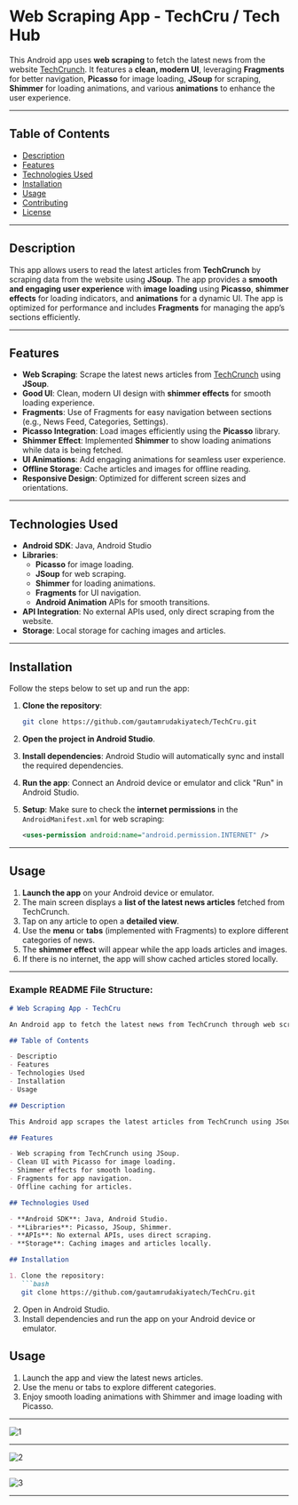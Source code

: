 # **Web Scraping App - TechCru / Tech Hub**

This Android app uses **web scraping** to fetch the latest news from the website [TechCrunch](https://techcrunch.com/). It features a **clean, modern UI**, leveraging **Fragments** for better navigation, **Picasso** for image loading, **JSoup** for scraping, **Shimmer** for loading animations, and various **animations** to enhance the user experience.

---

## **Table of Contents**

- [Description](#description)
- [Features](#features)
- [Technologies Used](#technologies-used)
- [Installation](#installation)
- [Usage](#usage)
- [Contributing](#contributing)
- [License](#license)

---

## **Description**

This app allows users to read the latest articles from **TechCrunch** by scraping data from the website using **JSoup**. The app provides a **smooth and engaging user experience** with **image loading** using **Picasso**, **shimmer effects** for loading indicators, and **animations** for a dynamic UI. The app is optimized for performance and includes **Fragments** for managing the app’s sections efficiently.

---

## **Features**

- **Web Scraping**: Scrape the latest news articles from [TechCrunch](https://techcrunch.com/) using **JSoup**.
- **Good UI**: Clean, modern UI design with **shimmer effects** for smooth loading experience.
- **Fragments**: Use of Fragments for easy navigation between sections (e.g., News Feed, Categories, Settings).
- **Picasso Integration**: Load images efficiently using the **Picasso** library.
- **Shimmer Effect**: Implemented **Shimmer** to show loading animations while data is being fetched.
- **UI Animations**: Add engaging animations for seamless user experience.
- **Offline Storage**: Cache articles and images for offline reading.
- **Responsive Design**: Optimized for different screen sizes and orientations.

---

## **Technologies Used**

- **Android SDK**: Java, Android Studio
- **Libraries**:
  - **Picasso** for image loading.
  - **JSoup** for web scraping.
  - **Shimmer** for loading animations.
  - **Fragments** for UI navigation.
  - **Android Animation** APIs for smooth transitions.
- **API Integration**: No external APIs used, only direct scraping from the website.
- **Storage**: Local storage for caching images and articles.

---

## **Installation**

Follow the steps below to set up and run the app:

1. **Clone the repository**:
   ```bash
   git clone https://github.com/gautamrudakiyatech/TechCru.git
   ```

2. **Open the project in Android Studio**.

3. **Install dependencies**: Android Studio will automatically sync and install the required dependencies.

4. **Run the app**: Connect an Android device or emulator and click "Run" in Android Studio.

5. **Setup**: Make sure to check the **internet permissions** in the `AndroidManifest.xml` for web scraping:
   ```xml
   <uses-permission android:name="android.permission.INTERNET" />
   ```

---

## **Usage**

1. **Launch the app** on your Android device or emulator.
2. The main screen displays a **list of the latest news articles** fetched from TechCrunch.
3. Tap on any article to open a **detailed view**.
4. Use the **menu** or **tabs** (implemented with Fragments) to explore different categories of news.
5. The **shimmer effect** will appear while the app loads articles and images.
6. If there is no internet, the app will show cached articles stored locally.

---


### **Example README File Structure:**

```markdown
# Web Scraping App - TechCru

An Android app to fetch the latest news from TechCrunch through web scraping.

## Table of Contents

- Descriptio
- Features
- Technologies Used
- Installation
- Usage

## Description

This Android app scrapes the latest articles from TechCrunch using JSoup. It features a modern UI with Picasso for image loading, Shimmer for smooth loading, and animations to enhance the user experience. The app uses Fragments for efficient navigation and offline caching for articles.

## Features

- Web scraping from TechCrunch using JSoup.
- Clean UI with Picasso for image loading.
- Shimmer effects for smooth loading.
- Fragments for app navigation.
- Offline caching for articles.

## Technologies Used

- **Android SDK**: Java, Android Studio.
- **Libraries**: Picasso, JSoup, Shimmer.
- **APIs**: No external APIs, uses direct scraping.
- **Storage**: Caching images and articles locally.

## Installation

1. Clone the repository:
   ```bash
   git clone https://github.com/gautamrudakiyatech/TechCru.git
   ```
2. Open in Android Studio.
3. Install dependencies and run the app on your Android device or emulator.

## Usage

1. Launch the app and view the latest news articles.
2. Use the menu or tabs to explore different categories.
3. Enjoy smooth loading animations with Shimmer and image loading with Picasso.

---

![1](https://github.com/user-attachments/assets/853177fe-22c4-4f32-a191-3f90e48cf347)

---

![2](https://github.com/user-attachments/assets/1572d494-d97a-45fa-9233-fda9e734ef54)

---

![3](https://github.com/user-attachments/assets/aa747d6a-b4ac-4f0a-9daf-828162e1b216)

---
